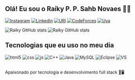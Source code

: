## Olá! Eu sou o Raíky P. P. Sahb Novaes 👋😁

[![Instagram](https://img.shields.io/badge/Instagram-E4405F?style=for-the-badge&logo=instagram&logoColor=white)](https://instagram.com/sujeitoprogramador)
[![Linkedin](https://img.shields.io/badge/LinkedIn-0077B5?style=for-the-badge&logo=linkedin&logoColor=white)](https://www.linkedin.com/in/raiky-prezotto-pereira-sahb-novaes-103108223/)
[![URI](https://img.shields.io/badge/Beecrowd-yellow?style=for-the-badge)](https://www.beecrowd.com.br/judge/pt/profile/625080)
[![CodeForces](https://img.shields.io/badge/Codeforces-445f9d?style=for-the-badge&logo=Codeforces&logoColor=white)](https://codeforces.com/profile/raiky_r4)
[![Uva](https://img.shields.io/badge/UVA-online_Juged-red?style=for-the-badge&logo)](https://uhunt.onlinejudge.org/id/1333437)


<!---->
![Raíky GitHub stats](https://github-readme-stats.vercel.app/api/top-langs/?username=Raikyr4&theme=dracula&count_private=true)
![Raíky GitHub stats](https://github-readme-stats.vercel.app/api?username=Raikyr4&show_icons=true&theme=dracula&count_private=true)

## Tecnologias que eu uso no meu dia

<div style="display: inline_block">
  <img align="center" alt="html5" src="https://img.shields.io/badge/HTML5-E34F26?style=for-the-badge&logo=html5&logoColor=white" />
  <img align="center" alt="css" src="https://img.shields.io/badge/CSS3-1572B6?style=for-the-badge&logo=css3&logoColor=white" />
  <img align="center" alt="js" src="https://img.shields.io/badge/JavaScript-F7DF1E?style=for-the-badge&logo=javascript&logoColor=black" />
  <img align="center" alt="C++" src="https://img.shields.io/badge/C%2B%2B-00599C?style=for-the-badge&logo=c%2B%2B&logoColor=white" />
  <img align="center" alt="Java" src="https://img.shields.io/badge/Java-ED8B00?style=for-the-badge&logo=openjdk&logoColor=white" />
  <img align="center" alt="MySQL" src="https://img.shields.io/badge/MySQL-00000F?style=for-the-badge&logo=mysql&logoColor=white" />
  <img align="center" alt="Eclipse" src="https://img.shields.io/badge/Eclipse-2C2255?style=for-the-badge&logo=eclipse&logoColor=white" />
  <img align="center" alt="VS" src="https://img.shields.io/badge/Visual_Studio_Code-0078D4?style=for-the-badge&logo=visual%20studio%20code&logoColor=white" />
</div><br/>



Apaixonado por tecnologia e desenvolvimento full stack 👾🖥️


<!--### Últimos Projetos:>

    

